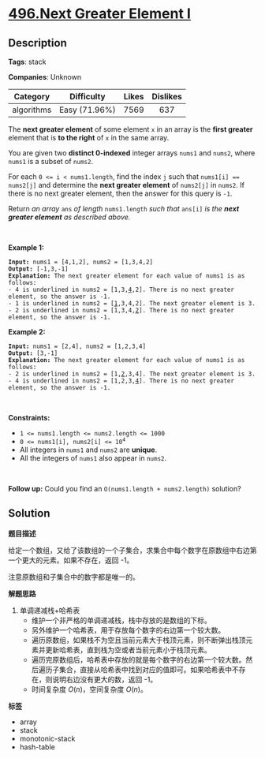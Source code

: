 # [496.Next Greater Element I](https://leetcode.com/problems/next-greater-element-i/description/)

## Description

**Tags**: stack

**Companies**: Unknown

|  Category  |  Difficulty   | Likes | Dislikes |
| :--------: | :-----------: | :---: | :------: |
| algorithms | Easy (71.96%) | 7569  |   637    |

<p>The <strong>next greater element</strong> of some element <code>x</code> in an array is the <strong>first greater</strong> element that is <strong>to the right</strong> of <code>x</code> in the same array.</p>
<p>You are given two <strong>distinct 0-indexed</strong> integer arrays <code>nums1</code> and <code>nums2</code>, where <code>nums1</code> is a subset of <code>nums2</code>.</p>
<p>For each <code>0 &lt;= i &lt; nums1.length</code>, find the index <code>j</code> such that <code>nums1[i] == nums2[j]</code> and determine the <strong>next greater element</strong> of <code>nums2[j]</code> in <code>nums2</code>. If there is no next greater element, then the answer for this query is <code>-1</code>.</p>
<p>Return <em>an array </em><code>ans</code><em> of length </em><code>nums1.length</code><em> such that </em><code>ans[i]</code><em> is the <strong>next greater element</strong> as described above.</em></p>
<p>&nbsp;</p>
<p><strong class="example">Example 1:</strong></p>
<pre><code><strong>Input:</strong> nums1 = [4,1,2], nums2 = [1,3,4,2]
<strong>Output:</strong> [-1,3,-1]
<strong>Explanation:</strong> The next greater element for each value of nums1 is as follows:
- 4 is underlined in nums2 = [1,3,<u>4</u>,2]. There is no next greater element, so the answer is -1.
- 1 is underlined in nums2 = [<u>1</u>,3,4,2]. The next greater element is 3.
- 2 is underlined in nums2 = [1,3,4,<u>2</u>]. There is no next greater element, so the answer is -1.</code></pre>
<p><strong class="example">Example 2:</strong></p>
<pre><code><strong>Input:</strong> nums1 = [2,4], nums2 = [1,2,3,4]
<strong>Output:</strong> [3,-1]
<strong>Explanation:</strong> The next greater element for each value of nums1 is as follows:
- 2 is underlined in nums2 = [1,<u>2</u>,3,4]. The next greater element is 3.
- 4 is underlined in nums2 = [1,2,3,<u>4</u>]. There is no next greater element, so the answer is -1.</code></pre>
<p>&nbsp;</p>
<p><strong>Constraints:</strong></p>
<ul>
  <li><code>1 &lt;= nums1.length &lt;= nums2.length &lt;= 1000</code></li>
  <li><code>0 &lt;= nums1[i], nums2[i] &lt;= 10<sup>4</sup></code></li>
  <li>All integers in <code>nums1</code> and <code>nums2</code> are <strong>unique</strong>.</li>
  <li>All the integers of <code>nums1</code> also appear in <code>nums2</code>.</li>
</ul>
<p>&nbsp;</p>
<strong>Follow up:</strong> Could you find an <code>O(nums1.length + nums2.length)</code> solution?

## Solution

**题目描述**

给定一个数组，又给了该数组的一个子集合，求集合中每个数字在原数组中右边第一个更大的元素。如果不存在，返回 -1。

注意原数组和子集合中的数字都是唯一的。

**解题思路**

1. 单调递减栈+哈希表
   - 维护一个非严格的单调递减栈，栈中存放的是数组的下标。
   - 另外维护一个哈希表，用于存放每个数字的右边第一个较大数。
   - 遍历原数组，如果栈不为空且当前元素大于栈顶元素，则不断弹出栈顶元素并更新哈希表，直到栈为空或者当前元素小于栈顶元素。
   - 遍历完原数组后，哈希表中存放的就是每个数字的右边第一个较大数。然后遍历子集合，直接从哈希表中找到对应的值即可。如果哈希表中不存在，则说明右边没有更大的数，返回 -1。
   - 时间复杂度 $O(n)$，空间复杂度 $O(n)$。

**标签**

- array
- stack
- monotonic-stack
- hash-table
